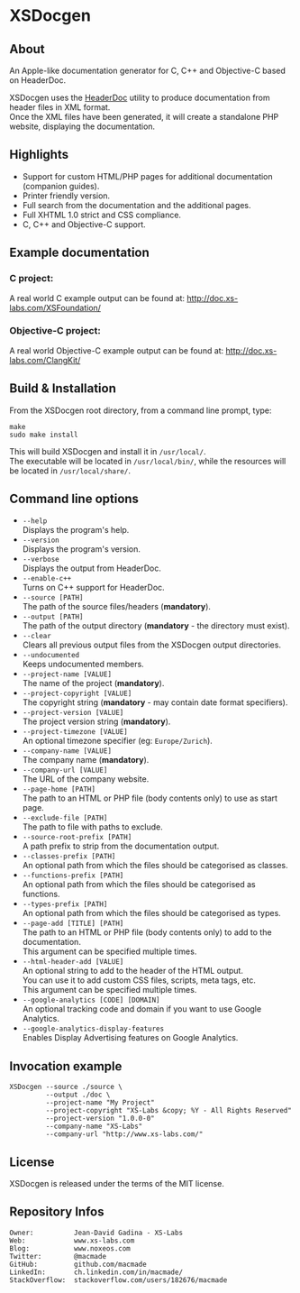 XSDocgen
========

About
-----

An Apple-like documentation generator for C, C++ and Objective-C based on HeaderDoc.

XSDocgen uses the [HeaderDoc](https://developer.apple.com/library/mac/documentation/DeveloperTools/Conceptual/HeaderDoc/intro/intro.html) utility to produce documentation from header files in XML format.  
Once the XML files have been generated, it will create a standalone PHP website, displaying the documentation.

Highlights
----------

 * Support for custom HTML/PHP pages for additional documentation (companion guides).
 * Printer friendly version.
 * Full search from the documentation and the additional pages.
 * Full XHTML 1.0 strict and CSS compliance.
 * C, C++ and Objective-C support.

Example documentation
---------------------

### C project:

A real world C example output can be found at: http://doc.xs-labs.com/XSFoundation/

### Objective-C project:

A real world Objective-C example output can be found at: http://doc.xs-labs.com/ClangKit/

Build & Installation
--------------------

From the XSDocgen root directory, from a command line prompt, type:

    make
    sudo make install
    
This will build XSDocgen and install it in `/usr/local/`.  
The executable will be located in `/usr/local/bin/`, while the resources will be located in `/usr/local/share/`.

Command line options
--------------------

 * `--help`  
   Displays the program's help.
 * `--version`  
   Displays the program's version.
 * `--verbose`  
   Displays the output from HeaderDoc.
 * `--enable-c++`  
   Turns on C++ support for HeaderDoc.
 * `--source [PATH]`  
   The path of the source files/headers (**mandatory**).
 * `--output [PATH]`  
   The path of the output directory (**mandatory** - the directory must exist).
 * `--clear`  
   Clears all previous output files from the XSDocgen output directories.
 * `--undocumented`  
   Keeps undocumented members.
 * `--project-name [VALUE]`  
   The name of the project (**mandatory**).
 * `--project-copyright [VALUE]`  
   The copyright string (**mandatory** - may contain date format specifiers).
 * `--project-version [VALUE]`  
   The project version string (**mandatory**).
 * `--project-timezone [VALUE]`  
   An optional timezone specifier (eg: `Europe/Zurich`).
 * `--company-name [VALUE]`  
   The company name (**mandatory**).
 * `--company-url [VALUE]`   
   The URL of the company website.
 * `--page-home [PATH]`  
   The path to an HTML or PHP file (body contents only) to use as start page.
 * `--exclude-file [PATH]`  
    The path to file with paths to exclude.
 * `--source-root-prefix [PATH]`  
   A path prefix to strip from the documentation output.
 * `--classes-prefix [PATH]`  
   An optional path from which the files should be categorised as classes.
 * `--functions-prefix [PATH]`  
   An optional path from which the files should be categorised as functions.
 * `--types-prefix [PATH]`  
   An optional path from which the files should be categorised as types.
 * `--page-add [TITLE] [PATH]`  
   The path to an HTML or PHP file (body contents only) to add to the documentation.  
   This argument can be specified multiple times.
 * `--html-header-add [VALUE]`  
   An optional string to add to the header of the HTML output.  
   You can use it to add custom CSS files, scripts, meta tags, etc.  
   This argument can be specified multiple times.
 * `--google-analytics [CODE] [DOMAIN]`  
   An optional tracking code and domain if you want to use Google Analytics.
 * `--google-analytics-display-features`  
   Enables Display Advertising features on Google Analytics.

Invocation example
------------------

    XSDocgen --source ./source \
             --output ./doc \
             --project-name "My Project"
             --project-copyright "XS-Labs &copy; %Y - All Rights Reserved"
             --project-version "1.0.0-0"
             --company-name "XS-Labs"
             --company-url "http://www.xs-labs.com/"

License
-------

XSDocgen is released under the terms of the MIT license.

Repository Infos
----------------

    Owner:			Jean-David Gadina - XS-Labs
    Web:			www.xs-labs.com
    Blog:			www.noxeos.com
    Twitter:		@macmade
    GitHub:			github.com/macmade
    LinkedIn:		ch.linkedin.com/in/macmade/
    StackOverflow:	stackoverflow.com/users/182676/macmade
